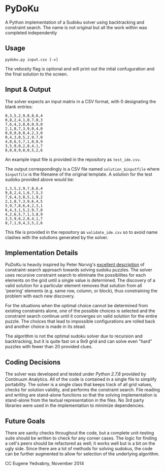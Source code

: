 PyDoKu
======

A Python implementation of a Sudoku solver using backtracking and constraint search. The name is not original but all the work within was completed independently 

## Usage

```
pydoku.py input.csv [-v]
```

The vebosity flag is optional and will print out the intial confuguration and the final solution to the screen.

## Input & Output
The solver expects an input matrix in a CSV format, with 0 designating the blank entries:

```
0,3,5,2,9,0,8,6,4
0,8,2,4,1,0,7,0,3
7,6,4,3,8,0,0,9,0
2,1,8,7,3,9,0,4,0
0,0,0,8,0,4,2,3,0
0,4,3,0,5,2,9,7,0
4,0,6,5,7,1,0,0,9
3,5,9,0,2,8,4,1,7
8,0,0,9,0,0,5,2,6
```

An example input file is provided in the repository as `test_ide.csv`.

The output correspondingly is a CSV file named `solution_$inputfile` where `$inputfile` is the filename of the original template. A solution for the test sudoku provided above would be:

```
1,3,5,2,9,7,8,6,4
9,8,2,4,1,6,7,5,3
7,6,4,3,8,5,1,9,2
2,1,8,7,3,9,6,4,5
5,9,7,8,6,4,2,3,1
6,4,3,1,5,2,9,7,8
4,2,6,5,7,1,3,8,9
3,5,9,6,2,8,4,1,7
8,7,1,9,4,3,5,2,6
```

This file is provided in the repository as `validate_ide.csv` so to avoid name clashes with the solutions generated by the solver.

## Implementation Details

PuDoKu is heavily inspired by Peter Norvig's [excellent description](http://norvig.com/sudoku.html) of constraint-search approach towards solving sudoku puzzles. The solver uses recursive constraint search to eliminate the possibilites for each elements on the grid until a single value is determined. The discovery of a valid solution for a particular element removes that solution from all 'peering' elements (e.g. same row, column, or block), thus constraining the problem with each new discovery.

For the situations when the optimal choice cannot be determined from existing constraints alone, one of the possible choices is selected and the constraint search continue until it converges on valid solution for the entire puzzle. The choices that lead to impossible configurations are rolled back and another choice is made in its stead.

The algorithm is not the optimal sudoku solver due to recursion and backtracking, but it is quite fast on a 9x9 grid and can solve even "hard" puzzles with fewer than 20 provided clues.

## Coding Decisions

The solver was developed and tested under _Python 2.7.8_ provided by Continuum Analytics. All of the code is contained in a single file to simplify portability. The solver is a single class that keeps track of all grid values, checks for solution validity, and performs the constraint search. File reading and writing are stand-alone functions so that the solving implementation is stand-alone from the textual representation in the files. No 3rd party libraries were used in the implementation to minimize dependencies.

## Future Goals

There are sanity checks throughout the code, but a complete unit-testing suite should be written to check for any corner cases. The logic for finding a cell's peers should be refactored as well; it works well but is a bit on the ugly side. Since there are a lot of methods for solving sudokus, the code can be further augmented to allow for selection of the underlying algorithm.

CC Eugene Yedvabny, November 2014